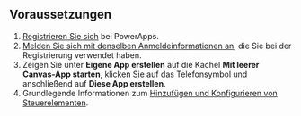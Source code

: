 ## <a name="prerequisites"></a>Voraussetzungen

1. [Registrieren Sie sich](../maker/signup-for-powerapps.md) bei PowerApps.
1. [Melden Sie sich mit denselben Anmeldeinformationen an](https://web.powerapps.com/?utm_source=padocs&utm_medium=linkinadoc&utm_campaign=referralsfromdoc), die Sie bei der Registrierung verwendet haben.
1. Zeigen Sie unter **Eigene App erstellen** auf die Kachel **Mit leerer Canvas-App starten**, klicken Sie auf das Telefonsymbol und anschließend auf **Diese App erstellen**.
1. Grundlegende Informationen zum [Hinzufügen und Konfigurieren von Steuerelementen](../maker/canvas-apps/add-configure-controls.md).
